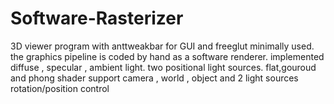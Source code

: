 # Software-Rasterizer
3D viewer program with anttweakbar for GUI and freeglut minimally used. the graphics pipeline is coded by hand as a software renderer.
implemented diffuse , specular , ambient light. two positional light sources.
flat,gouroud and phong shader support
camera , world , object and 2 light sources rotation/position control
